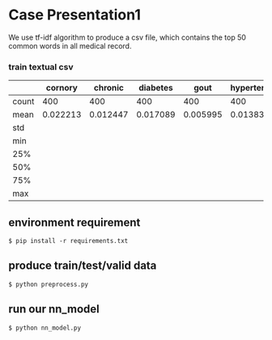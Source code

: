 # Case Presentation1

We use tf-idf algorithm to produce a csv file, which contains the top 50 common words in all medical record.

### train textual csv
| | cornory | chronic | diabetes | gout | hypertension | ... |
|---|---|---|---|---|---|---|
| count | 400 | 400 | 400 | 400 | 400 | ... | 
| mean | 0.022213 | 0.012447 | 0.017089 | 0.005995 | 0.013830 | ... |
| std |
| min |
| 25% |
| 50% |
| 75% |
| max |

## environment requirement
`$ pip install -r requirements.txt`

## produce train/test/valid data
`$ python preprocess.py`

## run our nn_model
`$ python nn_model.py`
